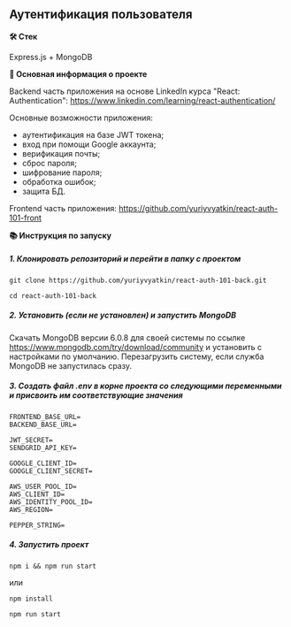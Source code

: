 ## Аутентификация пользователя

**🛠️ Стек**

Express.js + MongoDB

**💬 Основная информация о проекте**

Backend часть приложения на основе LinkedIn курса "React: Authentication":
https://www.linkedin.com/learning/react-authentication/

Основные возможности приложения:
* аутентификация на базе JWT токена;
* вход при помощи Google аккаунта;
* верификация почты;
* сброс пароля;
* шифрование пароля;
* обработка ошибок;
* защита БД.

Frontend часть приложения: https://github.com/yuriyvyatkin/react-auth-101-front

**📚 Инструкция по запуску**

##### 1. Клонировать репозиторий и перейти в папку с проектом

```
git clone https://github.com/yuriyvyatkin/react-auth-101-back.git
```

```
cd react-auth-101-back
```

##### 2. Установить (если не установлен) и запустить MongoDB

Скачать MongoDB версии 6.0.8 для своей системы по ссылке https://www.mongodb.com/try/download/community и установить с настройками по умолчанию. Перезагрузить систему, если служба MongoDB не запустилась сразу.

##### 3. Создать файл .env в корне проекта со следующими переменными и присвоить им соответствующие значения

```
FRONTEND_BASE_URL=
BACKEND_BASE_URL=

JWT_SECRET=
SENDGRID_API_KEY=

GOOGLE_CLIENT_ID=
GOOGLE_CLIENT_SECRET=

AWS_USER_POOL_ID=
AWS_CLIENT_ID=
AWS_IDENTITY_POOL_ID=
AWS_REGION=

PEPPER_STRING=
```

##### 4. Запустить проект

```
npm i && npm run start
```

или

```
npm install
```

```
npm run start
```
